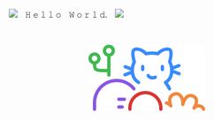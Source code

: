 <p align="center">
  <img src="https://github.githubassets.com/images/mona-whisper.gif" width="30px">　𝙷 𝚎 𝚕 𝚕 𝚘　𝚆 𝚘 𝚛 𝚕 𝚍.　<img src="https://raw.githubusercontent.com/MartinHeinz/MartinHeinz/master/wave.gif" width="30px">
</p>

<p align="center">
  <img alt src="https://gpvc.arturio.dev/nodegin">
</p>

<p align="right">
  <img src="https://raw.githubusercontent.com/nodegin/nodegin/master/fds.svg">
</p>
